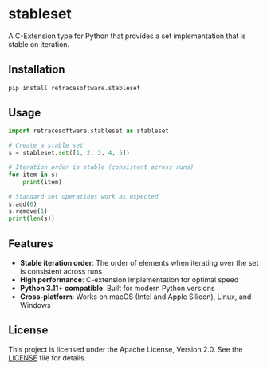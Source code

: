 # stableset

A C-Extension type for Python that provides a set implementation that is stable on iteration.

## Installation

```bash
pip install retracesoftware.stableset
```

## Usage

```python
import retracesoftware.stableset as stableset

# Create a stable set
s = stableset.set([1, 2, 3, 4, 5])

# Iteration order is stable (consistent across runs)
for item in s:
    print(item)

# Standard set operations work as expected
s.add(6)
s.remove(1)
print(len(s))
```

## Features

- **Stable iteration order**: The order of elements when iterating over the set is consistent across runs
- **High performance**: C-extension implementation for optimal speed
- **Python 3.11+ compatible**: Built for modern Python versions
- **Cross-platform**: Works on macOS (Intel and Apple Silicon), Linux, and Windows

## License

This project is licensed under the Apache License, Version 2.0. See the [LICENSE](LICENSE) file for details.
